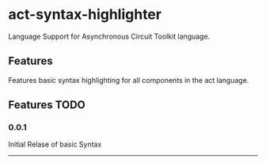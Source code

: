 # act-syntax-highlighter

Language Support for Asynchronous Circuit Toolkit language.

## Features

Features basic syntax highlighting for all components in the act language.

## Features TODO

### 0.0.1

Initial Relase of basic Syntax

---
